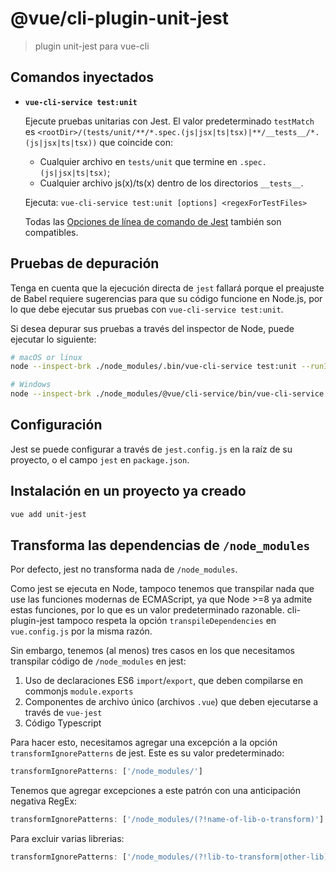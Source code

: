 # @vue/cli-plugin-unit-jest

> plugin unit-jest para vue-cli

## Comandos inyectados

- **`vue-cli-service test:unit`**

  Ejecute pruebas unitarias con Jest. El valor predeterminado `testMatch` es `<rootDir>/(tests/unit/**/*.spec.(js|jsx|ts|tsx)|**/__tests__/*.(js|jsx|ts|tsx))` que coincide con:

  - Cualquier archivo en `tests/unit` que termine en `.spec.(js|jsx|ts|tsx)`;
  - Cualquier archivo js(x)/ts(x) dentro de los directorios `__tests__`.

  Ejecuta: `vue-cli-service test:unit [options] <regexForTestFiles>`

  Todas las [Opciones de línea de comando de Jest](https://facebook.github.io/jest/docs/en/cli.html) también son compatibles.

## Pruebas de depuración

Tenga en cuenta que la ejecución directa de `jest` fallará porque el preajuste de Babel requiere sugerencias para que su código funcione en Node.js, por lo que debe ejecutar sus pruebas con `vue-cli-service test:unit`.

Si desea depurar sus pruebas a través del inspector de Node, puede ejecutar lo siguiente:

```sh
# macOS or linux
node --inspect-brk ./node_modules/.bin/vue-cli-service test:unit --runInBand

# Windows
node --inspect-brk ./node_modules/@vue/cli-service/bin/vue-cli-service.js test:unit --runInBand
```

## Configuración

Jest se puede configurar a través de `jest.config.js` en la raíz de su proyecto, o el campo `jest` en `package.json`.

## Instalación en un proyecto ya creado

```sh
vue add unit-jest
```

## Transforma las dependencias de `/node_modules`

Por defecto, jest no transforma nada de `/node_modules`.

Como jest se ejecuta en Node, tampoco tenemos que transpilar nada que use las funciones modernas de ECMAScript, ya que Node >=8 ya admite estas funciones, por lo que es un valor predeterminado razonable. cli-plugin-jest tampoco respeta la opción `transpileDependencies` en `vue.config.js` por la misma razón.

Sin embargo, tenemos (al menos) tres casos en los que necesitamos transpilar código de `/node_modules` en jest:

1.  Uso de declaraciones ES6 `import`/`export`, que deben compilarse en commonjs `module.exports`
2.  Componentes de archivo único (archivos `.vue`) que deben ejecutarse a través de `vue-jest`
3.  Código Typescript

Para hacer esto, necesitamos agregar una excepción a la opción `transformIgnorePatterns` de jest. Este es su valor predeterminado:

```javascript
transformIgnorePatterns: ['/node_modules/']
```

Tenemos que agregar excepciones a este patrón con una anticipación negativa RegEx:

```javascript
transformIgnorePatterns: ['/node_modules/(?!name-of-lib-o-transform)']
```

Para excluir varias librerias:

```javascript
transformIgnorePatterns: ['/node_modules/(?!lib-to-transform|other-lib)']
```
